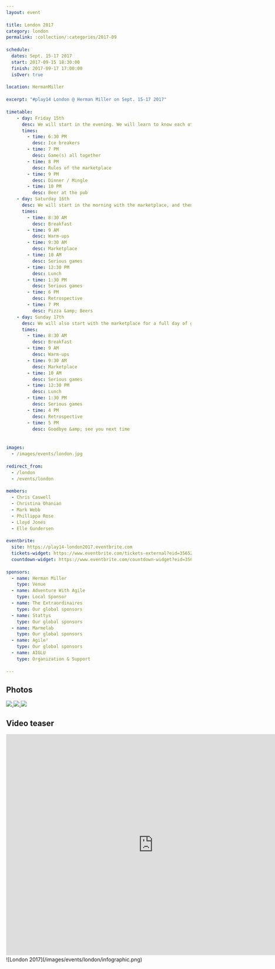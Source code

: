 ```yaml
---
layout: event

title: London 2017
category: london
permalink: :collection/:categories/2017-09

schedule:
  dates: Sept. 15-17 2017
  start: 2017-09-15 18:30:00
  finish: 2017-09-17 17:00:00
  isOver: true

location: HermanMiller

excerpt: "#play14 London @ Herman Miller on Sept. 15-17 2017"

timetable:
    - day: Friday 15th
      desc: We will start in the evening. We will learn to know each other and share a nice dinner all together.
      times:
        - time: 6:30 PM
          desc: Ice breakers
        - time: 7 PM
          desc: Game(s) all together
        - time: 8 PM
          desc: Rules of the marketplace
        - time: 9 PM
          desc: Dinner / Mingle
        - time: 10 PM
          desc: Beer at the pub
    - day: Saturday 16th
      desc: We will start in the morning with the marketplace, and then we will play games all day long.
      times:
        - time: 8:30 AM
          desc: Breakfast
        - time: 9 AM
          desc: Warm-ups
        - time: 9:30 AM
          desc: Marketplace
        - time: 10 AM
          desc: Serious games
        - time: 12:30 PM
          desc: Lunch
        - time: 1:30 PM
          desc: Serious games
        - time: 6 PM
          desc: Retrospective
        - time: 7 PM
          desc: Pizza &amp; Beers
    - day: Sunday 17th
      desc: We will also start with the marketplace for a full day of games. Whoever needs to catch a plane can leave earlier.
      times:
        - time: 8:30 AM
          desc: Breakfast
        - time: 9 AM
          desc: Warm-ups
        - time: 9:30 AM
          desc: Marketplace
        - time: 10 AM
          desc: Serious games
        - time: 12:30 PM
          desc: Lunch
        - time: 1:30 PM
          desc: Serious games
        - time: 4 PM
          desc: Retrospective
        - time: 5 PM
          desc: Goodbye &amp; see you next time


images:
  - /images/events/london.jpg

redirect_from:
  - /london
  - /events/london

members:
  - Chris Caswell
  - Christina Ohanian
  - Mark Webb
  - Phillippa Rose
  - Lloyd Jones
  - Elle Gundersen

eventbrite: 
  site: https://play14-london2017.eventbrite.com
  tickets-widget: https://www.eventbrite.com/tickets-external?eid=35652364181&ref=etckt
  countdown-widget: https://www.eventbrite.com/countdown-widget?eid=35652364181

sponsors:
  - name: Herman Miller
    type: Venue
  - name: Adventure With Agile
    type: Local Sponsor
  - name: The Extraordinaires
    type: Our global sponsors
  - name: Stattys
    type: Our global sponsors
  - name: Marmelab
    type: Our global sponsors
  - name: Agile²
    type: Our global sponsors
  - name: AIGLU
    type: Organization & Support

---
```



## Photos
<a href="https://photos.app.goo.gl/uwcaPqykk9ne7DZt1" target="_blank">
  <img src="https://lh3.googleusercontent.com/-YML87Sl8tBRKJGBk6FzZN28fo1bViURo33B3_hwpF4osI2EwkOAOLlNJONip5DKbTe3dY4JKWU_JQJ4Rk9XEDTSO7BOjqHZzCQcSGBzKEEbisaAFJHLyfxZO7o1zyZ2LkiGqFvIupzXBLtqPNoG47L0nNOsU5QI3YIxrhVGu-Ew4K-RfqW1Fpl75LNPKwG7Lx5_uggrdBg3-jk5JMOmW_gp-0iVkOv6j0SsL25w3xPijSxv7bItRdL1OXgpsFIq7XNOJHBnTwPne-sIuq5XghPjvw-13lOJSfyIIg0VCmXkcP0IAOd3iud2i1Dc501s-Dxs6-1KsFn8dXeTEVaJGFkw3TqcCrfHGNPU8HWHlaZTDhQCS1sXhZen5hnfHWoV9qh9lR6LtInFQJm_C72sdFUT092o97ZdAKWFtUyYbDiKy-AnkuzEasb8S5A24nfV9FEmYVsBnFMu-Dmtgib2HoVB9uNMRvUirWwZAV7k4b5yc5oJ9rfQzontp3oiQ0ND3eL8UwUE3qnSQzTIH_f6UlyVKWoR342uqvG9z7ZV0kkHo--vEhKGV1i7PcP6cN7fdJqasriFvmJnobZLYqgB6hZfimu1c8wBgMh-eysKwD_qRh4ZhPcx6dEh0pw7fqu3_DHpOdOc5Q8tx6za0LBR8ym3vG0YW5GmMNY=w1835-h1032-no">
</a>

<a href="https://photos.app.goo.gl/uwcaPqykk9ne7DZt1" target="_blank">
  <img src="https://lh3.googleusercontent.com/DXPejovkrDoO_mw4KNFlqlm_hZBD4EIMYXJARtAt4nNRZ2GFX7L3EhjxS1EwctEF6XYDCjXk3vyPn0xjFE9u4riIG3SmWFAh-L8NgBhbr-EbfybFWbMBFshoJQKV1qR8rRLF55GKCMxOKK8D8hKonxBrIjAuFnptysmUT49BAgJgvlQWK7sdr0pNf8FhR2IXhDtxJqgM5wdoqLvd1nBZ8ekZBfsP07388dIVcZXWK7PjkLqDHKCWH1Zzfw_9JdWYcMNsUJilCXmBIFXIBlUrrQbtQTV-CSx9aYsEhCUipBCxJHEoM6UdWK6preGNLg434jmk9uIElfKuecLanY0lWRkkboEAN7MUUtmLaSYRzK3rw9H3MqIhcvcKRaK_gLWCEs1z_LKLuoGGeN9ssjyLWwBxjXXOVCbmdOLBdnDnYjx52hKuTQzoXlVFIaEs93rTbL-QfF15xqmUFcfB9exTpdC66oRYt_QcExSxyq7yfnrYUFgsc7UtTEztcc-uDJHdBepqVkjq2ZxHKFr7bmeu0q0yymoGhgz7M0dolWFaJnq2XrpPROkm3Irnx4kGoiY1OlZMAg9ues4p6Yv5__IooShP8hKLP848LmZ871obdoXltRxtD_ShrRjQRHXsEvYmVPDTes3FIOV44MqE5kwYjk4F3hkcn0WIJ4wy=w1835-h1032-no">
</a>

<a href="https://photos.app.goo.gl/uwcaPqykk9ne7DZt1" target="_blank">
  <img src="https://lh3.googleusercontent.com/OZbSVIsdbs4YKVuACy5xg8gBVgSoYoAoNC760wu_ZIA9-64i922HxNuBzi-imbuy6j98B0M05mgBfTSmoRXW97QMnpsFVQX4D-HpHmJOI-eFwOu08l0j5Xdb2E6wqN7gekUoIlKUDUGJEMN6hD4wIeTVLqrpC7x2vcIK2QNqhBmPNMpKgF8q0qjq4SYvhySeTg7tu3f3z7iBqtBUAjncNEqh3M41wj4CWbtEo3xgLZ2Km_oM9YcFLaEdUTEqqfXnQT51LvOABl-M63CXfKhUUCy1ZRC1r9QuIjaH8I1JLMBu73eJkqS3dJ8AlozsfOUKgA9QpyWCSLcSyzOnctsLsx-_IKuxeUvalOCzb68kOmdg9SChSHiPSbVUmvEukk0y_75vY88MJ_ipbBzN43vnhaLz27nfFx6LNpUU_yc3hapimwO9FWI2qawzw8VZMq9Rpgx1f9_W0jkxWVECAHtOUpv5bkPHNbf4b5L8dwKaJFjbMF8s7v-S_N7PGCdVLpaeYwtI0CwgVyFUHzoZfPCKQyr1_JtzytdkIgUSiY0-9SOahSOlB7mr_THWNBNkNmi3d-WxEPtep-kfNd2qUEblejmgrO2VXka4OMa9o2huA4pGT1FPudmUy0rY1qKfT-4-iXKkT4Sgu5CW3swceXNxM1aO7XaTaU0RhvA=w1835-h1032-no">
</a>


## Video teaser
<iframe src="https://player.vimeo.com/video/136771608" width="800" height="600" frameborder="0" webkitallowfullscreen mozallowfullscreen allowfullscreen></iframe>
  
  
<div class='four spacing'></div>
![London 2017](/images/events/london/infographic.png)

<div class='four spacing'></div>



